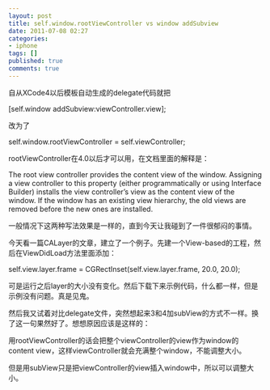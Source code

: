```yaml
---
layout: post
title: self.window.rootViewController vs window addSubview
date: 2011-07-08 02:27
categories:
- iphone
tags: []
published: true
comments: true
---
```

<p><p>自从XCode4以后模板自动生成的delegate代码就把</p>
<p>[self.window addSubview:viewController.view];</p>
<p>改为了</p>
<p>self.window.rootViewController = self.viewController;</p>
<p>rootViewController在4.0以后才可以用，在文档里面的解释是：</p>
<p>The root view controller provides the content view of the window. Assigning a view controller to this property (either programmatically or using Interface Builder) installs the view controller’s view as the content view of the window. If the window has an existing view hierarchy, the old views are removed before the new ones are installed.</p>
<p>一般情况下这两种写法效果是一样的，直到今天让我碰到了一件很郁闷的事情。</p>
<p>今天看一篇CALayer的文章，建立了一个例子。先建一个View-based的工程，然后在ViewDidLoad方法里面添加：</p>
<p>self.view.layer.frame = CGRectInset(self.view.layer.frame, 20.0, 20.0);</p>
<p>可是运行之后layer的大小没有变化。然后下载下来示例代码，什么都一样，但是示例没有问题。真是见鬼。</p>
<p>然后我又试着对比delegate文件，突然想起来3和4加subView的方式不一样。换了这一句果然好了。想想原因应该是这样的：</p>
<p>用rootViewController的话会把整个viewController的view作为window的content view，这样viewController就会充满整个window，不能调整大小。</p>
<p>但是用subView只是把viewController的view插入window中，所以可以调整大小。</p></p>
